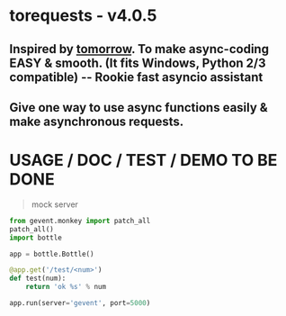 # torequests  - v4.0.5

## Inspired by [tomorrow](https://github.com/madisonmay/Tomorrow). To make async-coding EASY & smooth. (It fits Windows, Python 2/3 compatible) -- Rookie fast asyncio assistant

## Give one way to use async functions easily & make asynchronous requests.


# USAGE / DOC / TEST / DEMO TO BE DONE

> mock server

```python
from gevent.monkey import patch_all
patch_all()
import bottle

app = bottle.Bottle()

@app.get('/test/<num>')
def test(num):
    return 'ok %s' % num

app.run(server='gevent', port=5000)
```

